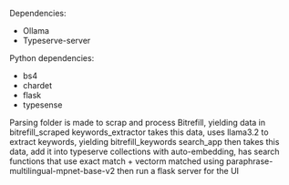 Dependencies:
- Ollama
- Typeserve-server

Python dependencies:
- bs4
- chardet
- flask
- typesense

Parsing folder is made to scrap and process Bitrefill, yielding data in bitrefill_scraped
keywords_extractor takes this data, uses llama3.2 to extract keywords, yielding bitrefill_keywords
search_app then takes this data, add it into typeserve collections with auto-embedding, has search functions that use exact match + vectorm matched using paraphrase-multilingual-mpnet-base-v2 then run a flask server for the UI
